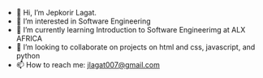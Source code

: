 - 👋 Hi, I’m Jepkorir Lagat. 
- 👀 I’m interested in Software Engineering
- 🌱 I’m currently learning Introduction to Software Engineerimg at ALX AFRICA  
- 💞️ I’m looking to collaborate on projects on html and css, javascript, and python
- 📫 How to reach me: jlagat007@gmail.com

<!---
Jepkor1r/Jepkor1r is a ✨ special ✨ repository because its `README.md` (this file) appears on your GitHub profile.
You can click the Preview link to take a look at your changes.
--->
